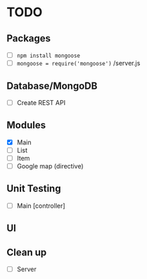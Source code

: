 # TODO

## Packages

- [ ] `npm install mongoose`
- [ ] `mongoose = require('mongoose')` /server.js 

## Database/MongoDB
- [ ] Create REST API

## Modules

- [x] Main
- [ ] List
- [ ] Item
- [ ] Google map (directive)

## Unit Testing
- [ ] Main [controller]

## UI

## Clean up
- [ ] Server